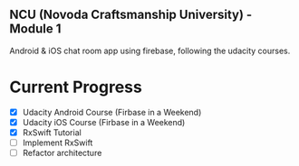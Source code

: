 ## NCU (Novoda Craftsmanship University) - Module 1
Android &amp; iOS chat room app using firebase, following the udacity courses.
# Current Progress
- [x] Udacity Android Course (Firbase in a Weekend)
- [x] Udacity iOS Course (Firbase in a Weekend)
- [x] RxSwift Tutorial
- [ ] Implement RxSwift
- [ ] Refactor architecture
